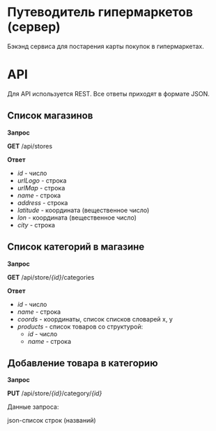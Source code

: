 Путеводитель гипермаркетов (сервер)
===================================
Бэкэнд сервиса для постарения карты покупок в гипермаркетах.

API
===
Для API используется REST. Все ответы приходят в формате JSON.

Список магазинов
----------------
**Запрос**

**GET**  /api/stores

**Ответ**

* *id* - число
* *urlLogo* - строка
* *urlMap* - строка
* *name* - строка
* *address* - строка
* *latitude* - координата (вещественное число)
* *lon* - координата (вещественное число)
* *city* - строка

Список категорий в магазине
---------------------------
**Запрос**

**GET** /api/store/*{id}*/categories

**Ответ**

* *id* - число
* *name* - строка
* *coords* - координаты, список списков словарей x, y
* *products* - список товаров со структурой:
	* *id* - число
    * *name* - строка

Добавление товара в категорию
-----------------------------
**Запрос**

**PUT** /api/store/*{id}*/category/*{id}*

Данные запроса:

json-список строк (названий)
